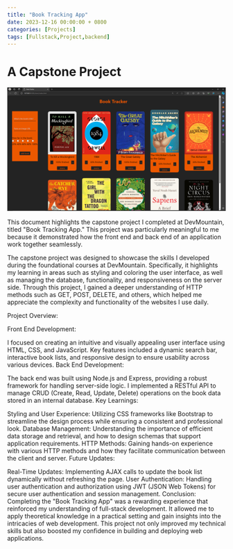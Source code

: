 ```yaml
---
title: "Book Tracking App"
date: 2023-12-16 00:00:00 + 0800
categories: [Projects]
tags: [Fullstack,Project,backend]
---
```


# A Capstone Project

![img-description](/assets/img/Book-Tracker-App/Screenshot%20(79).png)

This document highlights the capstone project I completed at DevMountain, titled "Book Tracking App." This project was particularly meaningful to me because it demonstrated how the front end and back end of an application work together seamlessly.

The capstone project was designed to showcase the skills I developed during the foundational courses at DevMountain. Specifically, it highlights my learning in areas such as styling and coloring the user interface, as well as managing the database, functionality, and responsiveness on the server side. Through this project, I gained a deeper understanding of HTTP methods such as GET, POST, DELETE, and others, which helped me appreciate the complexity and functionality of the websites I use daily.

Project Overview:

Front End Development:

I focused on creating an intuitive and visually appealing user interface using HTML, CSS, and JavaScript.
Key features included a dynamic search bar, interactive book lists, and responsive design to ensure usability across various devices.
Back End Development:

The back end was built using Node.js and Express, providing a robust framework for handling server-side logic.
I implemented a RESTful API to manage CRUD (Create, Read, Update, Delete) operations on the book data stored in an internal database.
Key Learnings:

Styling and User Experience: Utilizing CSS frameworks like Bootstrap to streamline the design process while ensuring a consistent and professional look.
Database Management: Understanding the importance of efficient data storage and retrieval, and how to design schemas that support application requirements.
HTTP Methods: Gaining hands-on experience with various HTTP methods and how they facilitate communication between the client and server.
Future Updates:

Real-Time Updates: Implementing AJAX calls to update the book list dynamically without refreshing the page.
User Authentication: Handling user authentication and authorization using JWT (JSON Web Tokens) for secure user authentication and session management.
Conclusion:
Completing the "Book Tracking App" was a rewarding experience that reinforced my understanding of full-stack development. It allowed me to apply theoretical knowledge in a practical setting and gain insights into the intricacies of web development. This project not only improved my technical skills but also boosted my confidence in building and deploying web applications. 